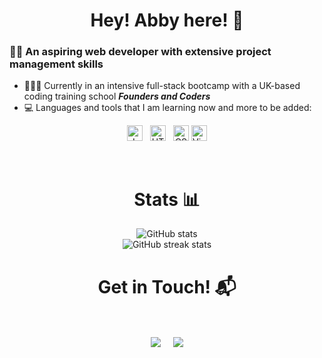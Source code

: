 <h1 align="center">Hey! Abby here! 👋 </h1>

### 💁‍♀️ An aspiring web developer with extensive project management skills
- 👩🏻‍💻  Currently in an intensive full-stack bootcamp with a UK-based coding training school ***Founders and Coders***
- 💻  Languages and tools that I am learning now and more to be added:
<p align="center">
<img src="https://img.shields.io/badge/JavaScript-282C34?logo=javascript&logoColor=F7DF1E" alt="JavaScript logo" title="JavaScript" height="25" />
&nbsp;

<img src="https://img.shields.io/badge/HTML5-282C34?logo=html5&logoColor=E34F26" alt="HTML5 logo" title="HTML5" height="25" />
&nbsp;
<img src="https://img.shields.io/badge/CSS3-282C34?logo=css3&logoColor=1572B6" alt="CSS3 logo" title="CSS3" height="25" />
  <img src="https://img.shields.io/badge/VS%20Code-282C34?logo=visual-studio-code&logoColor=007ACC" alt="Visual Studio Code logo" title="Visual Studio Code" height="25" />
  
</p>
<Br>

<h1 align="center">Stats 📊</h1>
<div align="center">

![GitHub stats](https://github-readme-stats.vercel.app/api?username=abbbyccc&show_icons=true&count_private=true) <br>
![GitHub streak stats](https://github-readme-streak-stats.herokuapp.com/?user=abbbyccc)
</div>



<h1 align="center">Get in Touch! 📬</h1>
<Br>
<p align="center">
<a href="https://www.linkedin.com/in/abbychien" target="blank"><img align="center" src="https://img.shields.io/badge/Abby Chien-0077B5?style=for-the-badge&logo=linkedin&logoColor=white" /></a> &nbsp;&nbsp;&nbsp;  <a href="mailto:hello@abbychien.com" target="blank"><img align="center" src="https://img.shields.io/badge/hello@abbychien.com-D14836?style=for-the-badge&logo=gmail&logoColor=white" /></a>   
</p>

